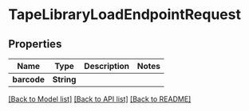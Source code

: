 # TapeLibraryLoadEndpointRequest

## Properties

Name | Type | Description | Notes
------------ | ------------- | ------------- | -------------
**barcode** | **String** |  | 

[[Back to Model list]](../#documentation-for-models) [[Back to API list]](../#documentation-for-api-endpoints) [[Back to README]](../)


